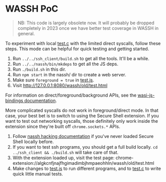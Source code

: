 # WASSH PoC

> NB: This code is largely obsolete now.  It will probably be dropped completely
> in 2023 once we have better test coverage in WASSH in general.

To experiment with local [test.c] with the limited direct syscalls, follow these
steps.  This mode can be helpful for quick testing and getting started.

1. Run `../../ssh_client/build.sh` to get all the tools.  It'll be a while.
2. Run `../../nassh/bin/mkdeps` to get all the JS deps.
3. Run `./build.sh` in this dir.
4. Run `npm start` in the nassh/ dir to create a web server.
5. Make sure `foreground = true` in [test.js].
6. Visit http://127.0.0.1:8080/wassh/old/test.html

For information on direct/foreground/background APIs, see the
[wasi-js-bindings documentation](/wasi-js-bindings/).

More complicated syscalls do not work in foreground/direct mode.
In that case, your best bet is to switch to using the Secure Shell extension.
If you want to test out networking syscalls, those definitely only work inside
the extension since they're built off `chrome.sockets.*` APIs.

1.  Follow [nassh hacking documentation](/nassh/docs/hack.md) if you've never
    loaded Secure Shell locally before.
2.  If you want to test ssh programs, you should get a full build locally.
    `cd ../ssh_client && ./build.sh` will take care of that.
3.  With the extension loaded up, visit the test page:
    chrome-extension://algkcnfjnajfhgimadimbjhmpaeohhln/wassh/old/test.html
4.  Make changes to [test.js] to run different programs, and to [test.c] to
    write quick little manual tests.


[test.c]: ./test.c
[test.js]: ./test.js
